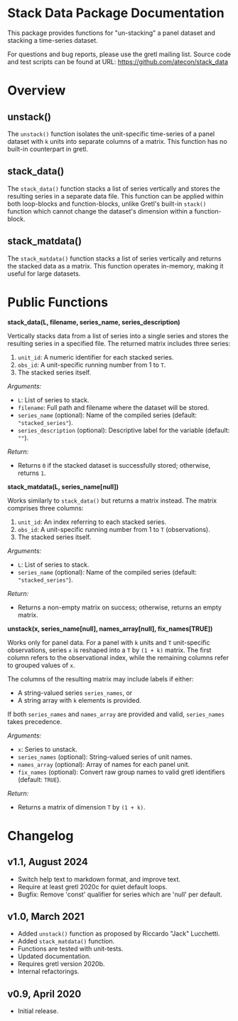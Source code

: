 # Stack Data Package Documentation

This package provides functions for "un-stacking" a panel dataset and stacking a time-series dataset.

For questions and bug reports, please use the gretl mailing list. Source code and test scripts can be found at URL: https://github.com/atecon/stack_data

# Overview

## unstack()

The `unstack()` function isolates the unit-specific time-series of a panel dataset with `k` units into separate columns of a matrix. This function has no built-in counterpart in gretl.

## stack_data()

The `stack_data()` function stacks a list of series vertically and stores the resulting series in a separate data file. This function can be applied within both loop-blocks and function-blocks, unlike Gretl's built-in `stack()` function which cannot change the dataset's dimension within a function-block.

## stack_matdata()

The `stack_matdata()` function stacks a list of series vertically and returns the stacked data as a matrix. This function operates in-memory, making it useful for large datasets.


# Public Functions

**stack_data(L, filename, series_name, series_description)**

Vertically stacks data from a list of series into a single series and stores the resulting series in a specified file. The returned matrix includes three series:

1. `unit_id`: A numeric identifier for each stacked series.
2. `obs_id`: A unit-specific running number from 1 to `T`.
3. The stacked series itself.

*Arguments:*

- `L`: List of series to stack.
- `filename`: Full path and filename where the dataset will be stored.
- `series_name` (optional): Name of the compiled series (default: `"stacked_series"`).
- `series_description` (optional): Descriptive label for the variable (default: `""`).

*Return:*

- Returns `0` if the stacked dataset is successfully stored; otherwise, returns `1`.

**stack_matdata(L, series_name[null])**

Works similarly to `stack_data()` but returns a matrix instead. The matrix comprises three columns:

1. `unit_id`: An index referring to each stacked series.
2. `obs_id`: A unit-specific running number from 1 to `T` (observations).
3. The stacked series itself.

*Arguments:*

- `L`: List of series to stack.
- `series_name` (optional): Name of the compiled series (default: `"stacked_series"`).

*Return:*

- Returns a non-empty matrix on success; otherwise, returns an empty matrix.

**unstack(x, series_name[null], names_array[null], fix_names[TRUE])**

Works only for panel data. For a panel with `k` units and `T` unit-specific observations, series `x` is reshaped into a `T` by `(1 + k)` matrix. The first column refers to the observational index, while the remaining columns refer to grouped values of `x`.

The columns of the resulting matrix may include labels if either:

- A string-valued series `series_names`, or
- A string array with `k` elements is provided.

If both `series_names` and `names_array` are provided and valid, `series_names` takes precedence.

*Arguments:*

- `x`: Series to unstack.
- `series_names` (optional): String-valued series of unit names.
- `names_array` (optional): Array of names for each panel unit.
- `fix_names` (optional): Convert raw group names to valid gretl identifiers (default: `TRUE`).

*Return:*

- Returns a matrix of dimension `T` by `(1 + k)`.


# Changelog

## v1.1, August 2024

- Switch help text to markdown format, and improve text.
- Require at least gretl 2020c for quiet default loops.
- Bugfix: Remove 'const' qualifier for series which are 'null' per default.

## v1.0, March 2021

- Added `unstack()` function as proposed by Riccardo "Jack" Lucchetti.
- Added `stack_matdata()` function.
- Functions are tested with unit-tests.
- Updated documentation.
- Requires gretl version 2020b.
- Internal refactorings.

## v0.9, April 2020

- Initial release.